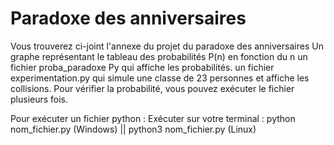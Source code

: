 # Paradoxe des anniversaires
Vous trouverez ci-joint l'annexe du projet du paradoxe des anniversaires 
Un graphe représentant le tableau des probabilités P(n) en fonction du n 
un fichier proba_paradoxe Py qui affiche les probabilités. 
un fichier experimentation.py qui simule une classe de 23 personnes et affiche les collisions.
Pour vérifier la probabilité, vous pouvez exécuter le fichier plusieurs fois.


Pour exécuter un fichier python : 
    Exécuter sur votre terminal : python nom_fichier.py (Windows) || python3 nom_fichier.py (Linux)

